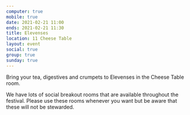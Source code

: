 ```yaml
---
computer: true
mobile: true
date: 2021-02-21 11:00
ends: 2021-02-21 11:30
title: Elevenses
location: 11 Cheese Table
layout: event
social: true
group: true
sunday: true
---
```

Bring your tea, digestives and crumpets to Elevenses in the Cheese Table room.

We have lots of social breakout rooms that are available throughout the festival. Please use these rooms whenever you want but be aware that these will not be stewarded. 
